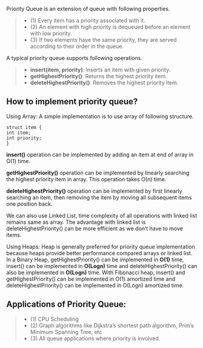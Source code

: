 Priority Queue is an extension of queue with following properties.
> *  (1) Every item has a priority associated with it.
> *  (2) An element with high priority is dequeued before an element with low priority.
> *  (3) If two elements have the same priority, they are served according to their order in the queue.

A typical priority queue supports following operations.
> * **insert(item, priority)**: Inserts an item with given priority.
> * **getHighestPriority()**: Returns the highest priority item.
> * **deleteHighestPriority()**: Removes the highest priority item.

## How to implement priority queue?
Using Array: A simple implementation is to use array of following structure.

    struct item {
    int item;
    int priority;
    }

**insert()** operation can be implemented by adding an item at end of array in O(1) time.

**getHighestPriority()** operation can be implemented by linearly searching the highest priority item in array. This operation takes O(n) time.

**deleteHighestPriority()** operation can be implemented by first linearly searching an item, then removing the item by moving all subsequent items one position back.

We can also use Linked List, time complexity of all operations with linked list remains same as array. The advantage with linked list is deleteHighestPriority() can be more efficient as we don’t have to move items.

Using Heaps:
Heap is generally preferred for priority queue implementation because heaps provide better performance compared arrays or linked list. In a Binary Heap, getHighestPriority() can be implemented in **O(1)** time, insert() can be implemented in **O(Logn)** time and deleteHighestPriority() can also be implemented in **O(Logn)** time.
With Fibonacci heap, insert() and getHighestPriority() can be implemented in O(1) amortized time and deleteHighestPriority() can be implemented in O(Logn) amortized time.

## Applications of Priority Queue:
> * (1) CPU Scheduling
> * (2) Graph algorithms like Dijkstra’s shortest path algorithm, Prim’s Minimum Spanning Tree, etc
> * (3) All queue applications where priority is involved.
